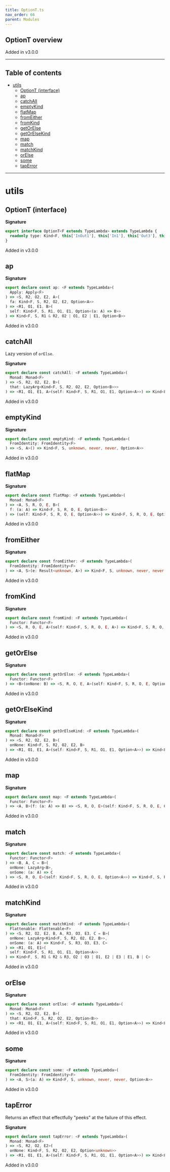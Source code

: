 ```yaml
---
title: OptionT.ts
nav_order: 66
parent: Modules
---
```


## OptionT overview

Added in v3.0.0

---

<h2 class="text-delta">Table of contents</h2>

- [utils](#utils)
  - [OptionT (interface)](#optiont-interface)
  - [ap](#ap)
  - [catchAll](#catchall)
  - [emptyKind](#emptykind)
  - [flatMap](#flatmap)
  - [fromEither](#fromeither)
  - [fromKind](#fromkind)
  - [getOrElse](#getorelse)
  - [getOrElseKind](#getorelsekind)
  - [map](#map)
  - [match](#match)
  - [matchKind](#matchkind)
  - [orElse](#orelse)
  - [some](#some)
  - [tapError](#taperror)

---

# utils

## OptionT (interface)

**Signature**

```ts
export interface OptionT<F extends TypeLambda> extends TypeLambda {
  readonly type: Kind<F, this['InOut1'], this['In1'], this['Out3'], this['Out2'], Option<this['Out1']>>
}
```

Added in v3.0.0

## ap

**Signature**

```ts
export declare const ap: <F extends TypeLambda>(
  Apply: Apply<F>
) => <S, R2, O2, E2, A>(
  fa: Kind<F, S, R2, O2, E2, Option<A>>
) => <R1, O1, E1, B>(
  self: Kind<F, S, R1, O1, E1, Option<(a: A) => B>>
) => Kind<F, S, R1 & R2, O2 | O1, E2 | E1, Option<B>>
```

Added in v3.0.0

## catchAll

Lazy version of `orElse`.

**Signature**

```ts
export declare const catchAll: <F extends TypeLambda>(
  Monad: Monad<F>
) => <S, R2, O2, E2, B>(
  that: LazyArg<Kind<F, S, R2, O2, E2, Option<B>>>
) => <R1, O1, E1, A>(self: Kind<F, S, R1, O1, E1, Option<A>>) => Kind<F, S, R1 & R2, O2 | O1, E2 | E1, Option<B | A>>
```

Added in v3.0.0

## emptyKind

**Signature**

```ts
export declare const emptyKind: <F extends TypeLambda>(
  FromIdentity: FromIdentity<F>
) => <S, A>() => Kind<F, S, unknown, never, never, Option<A>>
```

Added in v3.0.0

## flatMap

**Signature**

```ts
export declare const flatMap: <F extends TypeLambda>(
  Monad: Monad<F>
) => <A, S, R, O, E, B>(
  f: (a: A) => Kind<F, S, R, O, E, Option<B>>
) => (self: Kind<F, S, R, O, E, Option<A>>) => Kind<F, S, R, O, E, Option<B>>
```

Added in v3.0.0

## fromEither

**Signature**

```ts
export declare const fromEither: <F extends TypeLambda>(
  FromIdentity: FromIdentity<F>
) => <A, S>(e: Result<unknown, A>) => Kind<F, S, unknown, never, never, Option<A>>
```

Added in v3.0.0

## fromKind

**Signature**

```ts
export declare const fromKind: <F extends TypeLambda>(
  Functor: Functor<F>
) => <S, R, O, E, A>(self: Kind<F, S, R, O, E, A>) => Kind<F, S, R, O, E, Option<A>>
```

Added in v3.0.0

## getOrElse

**Signature**

```ts
export declare const getOrElse: <F extends TypeLambda>(
  Functor: Functor<F>
) => <B>(onNone: B) => <S, R, O, E, A>(self: Kind<F, S, R, O, E, Option<A>>) => Kind<F, S, R, O, E, B | A>
```

Added in v3.0.0

## getOrElseKind

**Signature**

```ts
export declare const getOrElseKind: <F extends TypeLambda>(
  Monad: Monad<F>
) => <S, R2, O2, E2, B>(
  onNone: Kind<F, S, R2, O2, E2, B>
) => <R1, O1, E1, A>(self: Kind<F, S, R1, O1, E1, Option<A>>) => Kind<F, S, R1 & R2, O2 | O1, E2 | E1, B | A>
```

Added in v3.0.0

## map

**Signature**

```ts
export declare const map: <F extends TypeLambda>(
  Functor: Functor<F>
) => <A, B>(f: (a: A) => B) => <S, R, O, E>(self: Kind<F, S, R, O, E, Option<A>>) => Kind<F, S, R, O, E, Option<B>>
```

Added in v3.0.0

## match

**Signature**

```ts
export declare const match: <F extends TypeLambda>(
  Functor: Functor<F>
) => <B, A, C = B>(
  onNone: LazyArg<B>,
  onSome: (a: A) => C
) => <S, R, O, E>(self: Kind<F, S, R, O, E, Option<A>>) => Kind<F, S, R, O, E, B | C>
```

Added in v3.0.0

## matchKind

**Signature**

```ts
export declare const matchKind: <F extends TypeLambda>(
  Flattenable: Flattenable<F>
) => <S, R2, O2, E2, B, A, R3, O3, E3, C = B>(
  onNone: LazyArg<Kind<F, S, R2, O2, E2, B>>,
  onSome: (a: A) => Kind<F, S, R3, O3, E3, C>
) => <R1, O1, E1>(
  self: Kind<F, S, R1, O1, E1, Option<A>>
) => Kind<F, S, R1 & R2 & R3, O2 | O3 | O1, E2 | E3 | E1, B | C>
```

Added in v3.0.0

## orElse

**Signature**

```ts
export declare const orElse: <F extends TypeLambda>(
  Monad: Monad<F>
) => <S, R2, O2, E2, B>(
  that: Kind<F, S, R2, O2, E2, Option<B>>
) => <R1, O1, E1, A>(self: Kind<F, S, R1, O1, E1, Option<A>>) => Kind<F, S, R1 & R2, O2 | O1, E2 | E1, Option<B | A>>
```

Added in v3.0.0

## some

**Signature**

```ts
export declare const some: <F extends TypeLambda>(
  FromIdentity: FromIdentity<F>
) => <A, S>(a: A) => Kind<F, S, unknown, never, never, Option<A>>
```

Added in v3.0.0

## tapError

Returns an effect that effectfully "peeks" at the failure of this effect.

**Signature**

```ts
export declare const tapError: <F extends TypeLambda>(
  Monad: Monad<F>
) => <S, R2, O2, E2>(
  onNone: Kind<F, S, R2, O2, E2, Option<unknown>>
) => <R1, O1, E1, A>(self: Kind<F, S, R1, O1, E1, Option<A>>) => Kind<F, S, R1 & R2, O2 | O1, E2 | E1, Option<A>>
```

Added in v3.0.0
